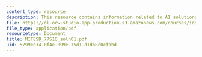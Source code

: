 ```yaml
---
content_type: resource
description: This resource contains information related to A1 solutions.
file: https://ol-ocw-studio-app-production.s3.amazonaws.com/courses/ids-338j-multidisciplinary-system-design-optimization-spring-2010/5799ee340f4e099e75d1d1db8c0cfabd_MITESD_77S10_soln01.pdf
file_type: application/pdf
resourcetype: Document
title: MITESD_77S10_soln01.pdf
uid: 5799ee34-0f4e-099e-75d1-d1db8c0cfabd
---
```

